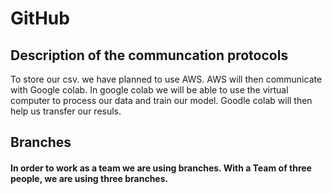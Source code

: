 # GitHub

## Description of the communcation protocols
To store our csv. we have planned to use AWS. 
AWS will then communicate with Google colab. 
In google colab we will be able to use the virtual computer to process our data and train our model. 
Goodle colab will then help us transfer our resuls. 

## Branches 
#### In order to work as a team we are using branches. With a Team of three people, we are using three branches. 
